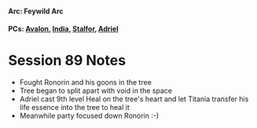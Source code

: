 #### Arc: Feywild Arc
#### PCs: [Avalon](PCs/Current/Avalon.md), [India](PCs/Current/India.md), [Stalfor](PCs/Current/Stalfor.md), [Adriel](Adriel.md)

# Session 89 Notes
- Fought Ronorin and his goons in the tree
- Tree began to split apart with void in the space
- Adriel cast 9th level Heal on the tree's heart and let Titania transfer his life essence into the tree to heal it
- Meanwhile party focused down Ronorin :-)